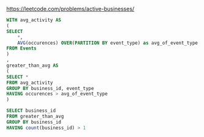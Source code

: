 https://leetcode.com/problems/active-businesses/

```sql
WITH avg_activity AS
(
SELECT
    *, 
    AVG(occurences) OVER(PARTITION BY event_type) as avg_of_event_type
FROM Events
)
,
greater_than_avg AS
(
SELECT *
FROM avg_activity
GROUP BY business_id, event_type
HAVING occurences > avg_of_event_type
)

SELECT business_id
FROM greater_than_avg
GROUP BY business_id
HAVING count(business_id) > 1
```
